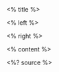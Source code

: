 <grid drag="100 10" drop="top" bg="white" align="left" pad="0 20px">
 <% title %>
</grid>

<grid drag="28 75" drop="69 15" bg="white" style="border-radius:15px"/>

<grid drag="64 70" drop="3 15" align="topleft">

<% left %>

</grid>

<grid drag="26 71" drop="70 17" align="topleft">

<% right %>

</grid>

<% content %>

<style>
.horizontal_dotted_line{
  border-bottom: 2px dotted gray;
} 
} 
</style>

<grid drag="94 0" drop="3 -6" class="horizontal_dotted_line">
</grid>

<grid drag="100 30" drop="0 64" align="bottomleft" pad="0 30px" >
<%? source %>
</grid>

<grid drag="100 6" drop="bottom">
<!-- element style="font-weight:300" -->
</grid>
